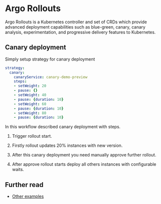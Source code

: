# Argo Rollouts

Argo Rollouts is a Kubernetes controller and set of CRDs which provide advanced
deployment capabilities such as blue-green, canary, canary analysis,
experimentation, and progressive delivery features to Kubernetes.

## Canary deployment

Simply setup strategy for canary deployment

```yaml
strategy:
  canary:
    canaryService: canary-demo-preview
    steps:
    - setWeight: 20
    - pause: {}
    - setWeight: 40
    - pause: {duration: 10}
    - setWeight: 60
    - pause: {duration: 10}
    - setWeight: 80
    - pause: {duration: 10}
```

In this workflow described canary deployment with steps.

1. Trigger rollout start.

2. Firstly rollout updates 20% instances with new version.

3. After this canary deployment you need manually approve further rollout.

4. After approve rollout starts deploy all others instances with configurable waits.

## Further read

* [Other examples](https://github.com/argoproj/argo-rollouts/tree/master/examples)

